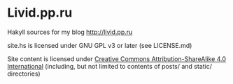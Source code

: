 # Livid.pp.ru

Hakyll sources for my blog http://livid.pp.ru

site.hs is licensed under GNU GPL v3 or later (see LICENSE.md)

Site content is licensed under [Creative Commons Attribution-ShareAlike 4.0 International](http://creativecommons.org/licenses/by-sa/4.0/) (including, but not limited to contents of posts/ and static/ directories)
